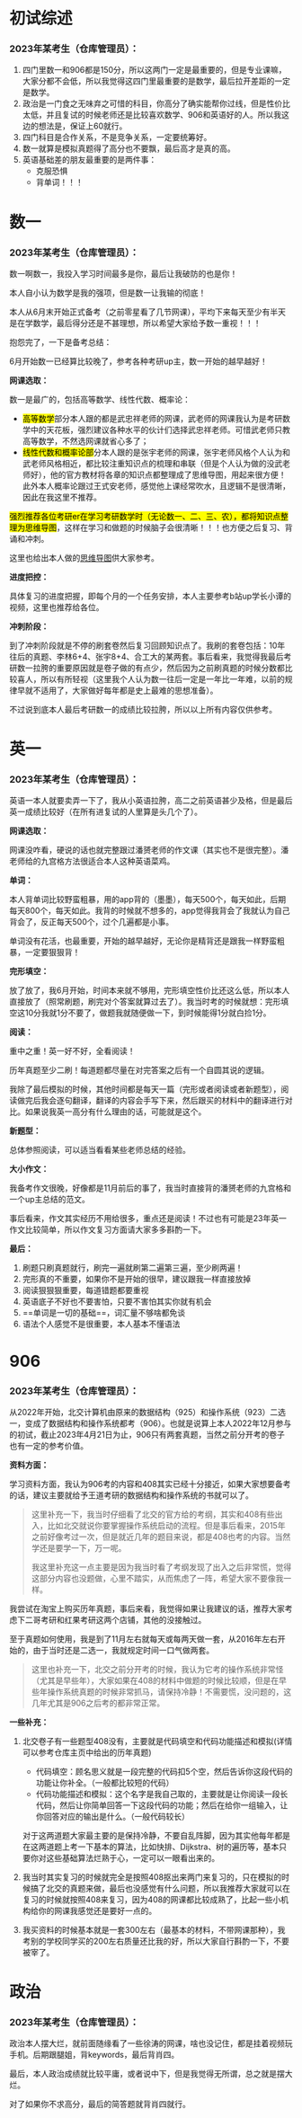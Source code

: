 # 初试综述

### 2023年某考生（仓库管理员）：

1. 四门里数一和906都是150分，所以这两门一定是最重要的，但是专业课嘛，大家分都不会低，所以我觉得这四门里最重要的是数学，最后拉开差距的一定是数学。
2. 政治是一门食之无味弃之可惜的科目，你高分了确实能帮你过线，但是性价比太低，并且复试的时候老师还是比较喜欢数学、906和英语好的人。所以我这边的想法是，保证上60就行。
3. 四门科目是合作关系，不是竞争关系，一定要统筹好。
4. 数一就算是模拟真题得了高分也不要飘，最后高才是真的高。
5. 英语基础差的朋友最重要的是两件事：
   - 克服恐惧
   - 背单词！！！

# 数一

### 2023年某考生（仓库管理员）：

数一啊数一，我投入学习时间最多是你，最后让我破防的也是你！

本人自小认为数学是我的强项，但是数一让我输的彻底！

本人从6月末开始正式备考（之前零星看了几节网课），平均下来每天至少有半天是在学数学，最后得分还是不甚理想，所以希望大家给予数一重视！！！

抱怨完了，一下是备考总结：

6月开始数一已经算比较晚了，参考各种考研up主，数一开始的越早越好！

**网课选取：**

数一是最广的，包括高等数学、线性代数、概率论：

- <mark>高等数学</mark>部分本人跟的都是武忠祥老师的网课，武老师的网课我认为是考研数学中的天花板，强烈建议各种水平的伙计们选择武忠祥老师。可惜武老师只教高等数学，不然选网课就省心多了；
- <mark>线性代数和概率论部</mark>分本人跟的是张宇老师的网课，张宇老师风格个人认为和武老师风格相近，都比较注重知识点的梳理和串联（但是个人认为做的没武老师好），他的官方教材将各章的知识点都整理成了思维导图，用起来很方便！此外本人概率论跟过王式安老师，感觉他上课经常吹水，且逻辑不是很清晰，因此在我这里不推荐。

<mark>强烈推荐各位考研er在学习考研数学时（无论数一、二、三、农），都将知识点整理为思维导图</mark>，这样在学习和做题的时候脑子会很清晰！！！也方便之后复习、背诵和冲刺。

这里也给出本人做的[思维导图](数一思维导图)供大家参考。

**进度把控：**

具体复习的进度把握，即每个月的一个任务安排，本人主要参考b站up学长小谭的视频，这里也推荐给各位。

**冲刺阶段：**

到了冲刺阶段就是不停的刷套卷然后复习回顾知识点了。我刷的套卷包括：10年往后的真题、李林6+4、张宇8+4、合工大的某两套。事后看来，我觉得我最后考研数一拉胯的重要原因就是卷子做的有点少，然后因为之前刷真题的时候分数都比较喜人，所以有所轻视（这里我个人认为数一往后一定是一年比一年难，以前的规律早就不适用了，大家做好每年都是史上最难的思想准备）。

不过说到底本人最后考研数一的成绩比较拉胯，所以以上所有内容仅供参考。



# 英一

### 2023年某考生（仓库管理员）：

英语一本人就要卖弄一下了，我从小英语拉胯，高二之前英语甚少及格，但是最后英一成绩比较好（在所有进复试的人里算是头几个了）。

**网课选取：**

网课没咋看，硬说的话也就完整跟过潘赟老师的作文课（其实也不是很完整）。潘老师给的九宫格方法很适合本人这种英语菜鸡。

**单词：**

本人背单词比较野蛮粗暴，用的app背的（墨墨），每天500个，每天如此，后期每天800个，每天如此。我背的时候就不想多的，app觉得我背会了我就认为自己背会了，反正每天500个，过个几遍都是小事。

单词没有花活，也最重要，开始的越早越好，无论你是精背还是跟我一样野蛮粗暴，一定要狠狠背！

**完形填空：**

放了放了，我6月开始，时间本来就不够用，完形填空性价比还这么低，所以本人直接放了（照常刷题，刷完对个答案就算过去了）。我当时考的时候就想：完形填空这10分我就1分不要了，做题我就随便做一下，到时候能得1分就白捡1分。

**阅读：**

重中之重！英一好不好，全看阅读！

历年真题至少二刷！每道题都尽量在对完答案之后有一个自圆其说的逻辑。

我除了最后模拟的时候，其他时间都是每天一篇（完形或者阅读或者新题型），阅读做完后我会逐句翻译，翻译的内容会手写下来，然后跟买的材料中的翻译进行对比。如果说我英一高分有什么理由的话，可能就是这个。

**新题型：**

总体参照阅读，可以适当看看某些老师总结的经验。

**大小作文：**

我备考作文很晚，好像都是11月前后的事了，我当时直接背的潘赟老师的九宫格和一个up主总结的范文。

事后看来，作文其实经历不用给很多，重点还是阅读！不过也有可能是23年英一作文比较简单，所以作文复习方面请大家多多斟酌一下。

**最后：**

1. 刷题只刷真题就行，刷完一遍就刷第二遍第三遍，至少刷两遍！
2. 完形真的不重要，如果你不是开始的很早，建议跟我一样直接放掉
3. 阅读狠狠狠重要，每道错题都要重视
4. 英语底子不好也不要害怕，只要不害怕其实你就有机会
5. ==单词是一切的基础==，词汇量不够啥都免谈
6. 语法个人感觉不是很重要，本人基本不懂语法

# 906

### 2023年某考生（仓库管理员）：

从2022年开始，北交计算机由原来的数据结构（925）和操作系统（923）二选一，变成了数据结构和操作系统都考（906）。也就是说算上本人2022年12月参与的初试，截止2023年4月21日为止，906只有两套真题，当然之前分开考的卷子也有一定的参考价值。

**资料方面：**

学习资料方面，我认为906考的内容和408其实已经十分接近，如果大家想要备考的话，建议主要就给予王道考研的数据结构和操作系统的书就可以了。

> 这里补充一下，我当时仔细看了北交的官方给的考纲，其实和408有些出入，比如北交就说你要掌握操作系统启动的流程。但是事后看来，2015年之前好像考过一次，但是就近几年的题目来说，都是408也考的内容。当然学还是要学一下，万一呢。
>
> 我这里补充这一点主要是因为我当时看了考纲发现了出入之后非常慌，觉得这部分内容也没题做，心里不踏实，从而焦虑了一阵，希望大家不要像我一样。

我尝试在淘宝上购买历年真题，事后来看，我觉得如果让我建议的话，推荐大家考虑下二哥考研和红果考研这两个店铺，其他的没接触过。

至于真题如何使用，我是到了11月左右就每天或每两天做一套，从2016年左右开始的，由于当时还是二选一，我就规定时间一口气做两套。

> 这里也补充一下，北交之前分开考的时候，我认为它考的操作系统非常怪（尤其是早些年），大家如果在408的材料中做题的时候比较顺，但是在早些年操作系统真题的时候非常抓马，请保持冷静！不需要慌，没问题的，这几年尤其是906之后考的都非常正常。

**一些补充：**

1. 北交卷子有一些题型408没有，主要就是代码填空和代码功能描述和模拟(详情可以参考仓库主页中给出的历年真题)

   - 代码填空：顾名思义就是一段完整的代码扣5个空，然后告诉你这段代码的功能让你补全。（一般都比较短的代码）
   - 代码功能描述和模拟：这个名字是我自己取的，主要就是让你阅读一段长代码，然后让你简单回答一下这段代码的功能；然后在给你一组输入，让你回答对应的输出是什么。（一般代码较长）

   对于这两道题大家最主要的是保持冷静，不要自乱阵脚，因为其实他每年都是在这两道题上考一下基本的算法，比如快排、Dijkstra、树的遍历等，基本只要你对这些基础算法烂熟于心，一定可以一眼看出来的。

2. 我当时其实复习的时候就完全是按照408抠出来两门来复习的，只在模拟的时候搞了北交的真题来做，最后也没感觉有什么问题，所以我推荐大家就可以在复习的时候就按照408来复习，因为408的网课都比较成熟了，比起一些小机构给你的网课我感觉还是要好一点的。
3. 我买资料的时候基本就是一套300左右（最基本的材料，不带网课那种），我考别的学校同学买的200左右质量还比我的好，所以大家自行斟酌一下，不要被宰了。

# 政治

### 2023年某考生（仓库管理员）：

政治本人摆大烂，就前面随缘看了一些徐涛的网课，啥也没记住，都是挂着视频玩手机。后期跟腿姐，背keywords，最后背肖四。

最后，本人政治成绩就比较平庸，或者说中下，但是我觉得无所谓，总之就是摆大烂。

对了如果你不求高分，最后的简答题就背肖四就行。


